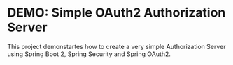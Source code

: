 # DEMO: Simple OAuth2 Authorization Server 
This project demonstartes how to create a very simple Authorization Server using Spring Boot 2, Spring Security and Spring OAuth2.

